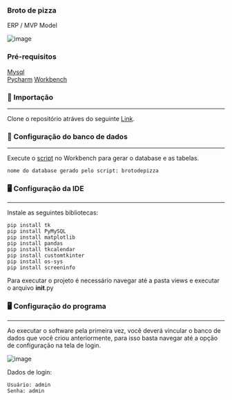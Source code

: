 ### Broto de pizza

ERP / MVP Model

![image](https://github.com/leandroleonardo/broto-de-pizza/assets/57691941/8190227e-eddb-4389-a75e-a9a96ae8b48d)

### Pré-requisitos

 <a href="https://www.mysql.com/downloads/">Mysql</a><br>
 <a href="https://www.jetbrains.com/pt-br/pycharm/download/#section=windows">Pycharm</a>
 <a href="https://dev.mysql.com/downloads/workbench/">Workbench</a>

### 📁 Importação
<hr>

Clone o repositório atráves do seguinte <a href="https://github.com/leandroleonardo/broto-de-pizza.git">Link</a>.

### 📃 Configuração do banco de dados
<hr>

Execute o <a href="https://github.com/leandroleonardo/broto-de-pizza/blob/main/data_db/script_test.sql">script</a> no Workbench para
gerar o database e as tabelas. 

```
nome do database gerado pelo script: brotodepizza
```

### 🖥️ Configuração da IDE 
<hr>

Instale as seguintes bibliotecas:


```
pip install tk
pip install PyMySQL
pip install matplotlib
pip install pandas
pip install tkcalendar
pip install customtkinter
pip install os-sys
pip install screeninfo
```

Para executar o projeto é necessário navegar até a pasta views e executar o arquivo __init__.py


### 🖥️ Configuração do programa
<hr>

Ao executar o software pela primeira vez, você deverá vincular o banco de dados que você criou anteriormente, para isso basta navegar 
até a opção de configuração na tela de login.

![image](https://github.com/leandroleonardo/broto-de-pizza/assets/57691941/70f86f55-0d5c-44ea-8d32-340d5ec8ed83)

Dados de login:

```
Usuário: admin
Senha: admin
```


